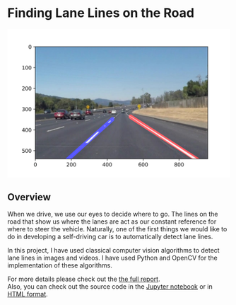 # **Finding Lane Lines on the Road** 

<img src="test_images_output/solidWhiteCurve_out.jpg" width="700" alt="Combined Image" />

Overview
---

When we drive, we use our eyes to decide where to go.  The lines on the road that show us where the lanes are act as our constant reference for where to steer the vehicle.  Naturally, one of the first things we would like to do in developing a self-driving car is to automatically detect lane lines.

In this project, I have used classical computer vision algorithms to detect lane lines in images and videos. I have used Python and OpenCV for the implementation of these algorithms.

For more details please check out the [the full report](https://github.com/wafarag/Lane-Finding/blob/master/P1%20Lanes%20Finding%20Project%20Report%20ver%202.0.pdf).<br>
Also, you can check out the source code in the [Jupyter notebook](https://github.com/wafarag/Lane-Finding/blob/master/Lane%2BDetection%2BP1%2Bver%2B2.61.ipynb) or in [HTML format](https://github.com/wafarag/Lane-Finding/blob/master/Lane%2BDetection%2BP1%2Bver%2B2.61.html).
